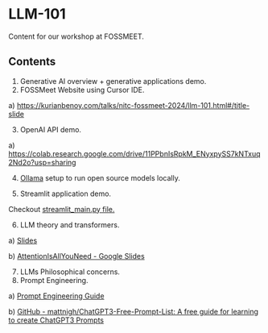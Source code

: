 # LLM-101
Content for  our workshop at FOSSMEET. 

## Contents

1. Generative AI overview + generative applications demo.
2. FOSSMeet Website using Cursor IDE.

a) https://kurianbenoy.com/talks/nitc-fossmeet-2024/llm-101.html#/title-slide 

3. OpenAI API demo.

a) https://colab.research.google.com/drive/11PPbnIsRpkM_ENyxpySS7kNTxuq2Nd2o?usp=sharing 

4. [Ollama](https://ollama.com/) setup to run open source models locally.

5. Streamlit application demo.

Checkout [streamlit_main.py file.](streamlit_main.py)

6. LLM theory and transformers.

a) [Slides](https://docs.google.com/presentation/d/10i4-uDHQrk1R00JoafUTCjhCI0cS1EfxY9iDlJhzsWw/edit?usp=sharing)

b) [AttentionIsAllYouNeed - Google Slides](https://docs.google.com/presentation/d/1qrrREyRh2uabWdYGnNEApNUbPnQMh670Ra1J9yYjqeI/edit#slide=id.g91e47d81a8_0_6)

7. LLMs Philosophical concerns.
8. Prompt Engineering.

a) [Prompt Engineering Guide](promptingguide.ai)

b) [GitHub - mattnigh/ChatGPT3-Free-Prompt-List: A free guide for learning to create ChatGPT3 Prompts](https://github.com/mattnigh/ChatGPT3-Free-Prompt-List)
